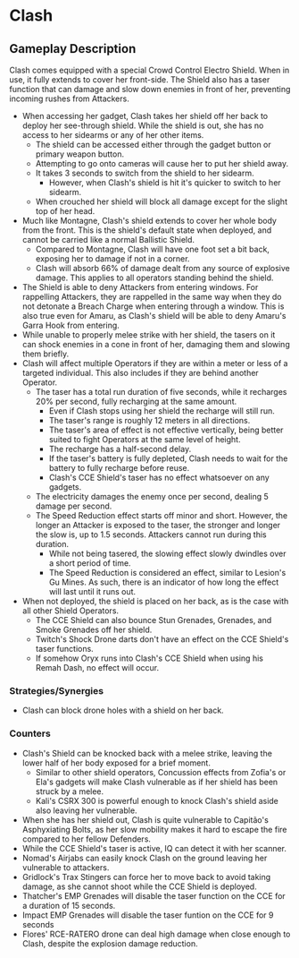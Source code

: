 # Clash

## Gameplay Description

Clash comes equipped with a special Crowd Control Electro Shield. When in use, it fully extends to cover her front-side. The Shield also has a taser function that can damage and slow down enemies in front of her, preventing incoming rushes from Attackers.

- When accessing her gadget, Clash takes her shield off her back to deploy her see-through shield. While the shield is out, she has no access to her sidearms or any of her other items.
  - The shield can be accessed either through the gadget button or primary weapon button.
  - Attempting to go onto cameras will cause her to put her shield away.
  - It takes 3 seconds to switch from the shield to her sidearm.
    - However, when Clash's shield is hit it's quicker to switch to her sidearm.
  - When crouched her shield will block all damage except for the slight top of her head.
- Much like Montagne, Clash's shield extends to cover her whole body from the front. This is the shield's default state when deployed, and cannot be carried like a normal Ballistic Shield.
  - Compared to Montagne, Clash will have one foot set a bit back, exposing her to damage if not in a corner.
  - Clash will absorb 66% of damage dealt from any source of explosive damage. This applies to all operators standing behind the shield.
- The Shield is able to deny Attackers from entering windows. For rappelling Attackers, they are rappelled in the same way when they do not detonate a Breach Charge when entering through a window. This is also true even for Amaru, as Clash's shield will be able to deny Amaru's Garra Hook from entering.
- While unable to properly melee strike with her shield, the tasers on it can shock enemies in a cone in front of her, damaging them and slowing them briefly.
- Clash will affect multiple Operators if they are within a meter or less of a targeted individual. This also includes if they are behind another Operator.
  - The taser has a total run duration of five seconds, while it recharges 20% per second, fully recharging at the same amount.
    - Even if Clash stops using her shield the recharge will still run.
    - The taser's range is roughly 12 meters in all directions.
    - The taser's area of effect is not effective vertically, being better suited to fight Operators at the same level of height.
    - The recharge has a half-second delay.
    - If the taser's battery is fully depleted, Clash needs to wait for the battery to fully recharge before reuse.
    - Clash's CCE Shield's taser has no effect whatsoever on any gadgets.
  - The electricity damages the enemy once per second, dealing 5 damage per second.
  - The Speed Reduction effect starts off minor and short. However, the longer an Attacker is exposed to the taser, the stronger and longer the slow is, up to 1.5 seconds. Attackers cannot run during this duration.
    - While not being tasered, the slowing effect slowly dwindles over a short period of time.
    - The Speed Reduction is considered an effect, similar to Lesion's Gu Mines. As such, there is an indicator of how long the effect will last until it runs out.
- When not deployed, the shield is placed on her back, as is the case with all other Shield Operators.
  - The CCE Shield can also bounce Stun Grenades, Grenades, and Smoke Grenades off her shield.
  - Twitch's Shock Drone darts don't have an effect on the CCE Shield's taser functions.
  - If somehow Oryx runs into Clash's CCE Shield when using his Remah Dash, no effect will occur.

### Strategies/Synergies

- Clash can block drone holes with a shield on her back.

### Counters

- Clash's Shield can be knocked back with a melee strike, leaving the lower half of her body exposed for a brief moment.
  - Similar to other shield operators, Concussion effects from Zofia's or Ela's gadgets will make Clash vulnerable as if her shield has been struck by a melee.
  - Kali's CSRX 300 is powerful enough to knock Clash's shield aside also leaving her vulnerable.
- When she has her shield out, Clash is quite vulnerable to Capitão's Asphyxiating Bolts, as her slow mobility makes it hard to escape the fire compared to her fellow Defenders.
- While the CCE Shield's taser is active, IQ can detect it with her scanner.
- Nomad's Airjabs can easily knock Clash on the ground leaving her vulnerable to attackers.
- Gridlock's Trax Stingers can force her to move back to avoid taking damage, as she cannot shoot while the CCE Shield is deployed.
- Thatcher's EMP Grenades will disable the taser function on the CCE for a duration of 15 seconds.
- Impact EMP Grenades will disable the taser funtion on the CCE for 9 seconds
- Flores' RCE-RATERO drone can deal high damage when close enough to Clash, despite the explosion damage reduction.
